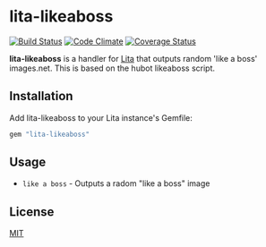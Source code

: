 # lita-likeaboss

[![Build Status](https://travis-ci.org/henrrrik/lita-likeaboss.png)](https://travis-ci.org/henrrrik/lita-likeaboss)
[![Code Climate](https://codeclimate.com/github/henrrrik/lita-likeaboss.png)](https://codeclimate.com/github/henrrrik/lita-likeaboss)
[![Coverage Status](https://coveralls.io/repos/henrrrik/lita-likeaboss/badge.png)](https://coveralls.io/r/henrrrik/lita-likeaboss)

**lita-likeaboss** is a handler for [Lita](https://github.com/jimmycuadra/lita) that outputs random 'like a boss' images.net. This is based on the hubot likeaboss script.

## Installation

Add lita-likeaboss to your Lita instance's Gemfile:

``` ruby
gem "lita-likeaboss"
```

## Usage

* `like a boss` - Outputs a radom "like a boss" image

## License

[MIT](http://opensource.org/licenses/MIT)

